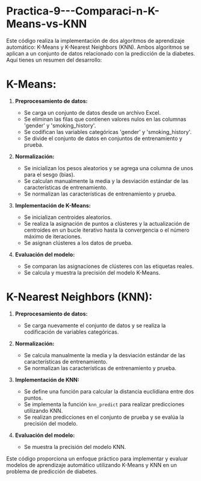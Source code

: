 # Practica-9---Comparaci-n-K-Means-vs-KNN

Este código realiza la implementación de dos algoritmos de aprendizaje automático: K-Means y K-Nearest Neighbors (KNN).
Ambos algoritmos se aplican a un conjunto de datos relacionado con la predicción de la diabetes. Aquí tienes un resumen del desarrollo:

# K-Means:
1. **Preprocesamiento de datos:**
   - Se carga un conjunto de datos desde un archivo Excel.
   - Se eliminan las filas que contienen valores nulos en las columnas 'gender' y 'smoking_history'.
   - Se codifican las variables categóricas 'gender' y 'smoking_history'.
   - Se divide el conjunto de datos en conjuntos de entrenamiento y prueba.

2. **Normalización:**
   - Se inicializan los pesos aleatorios y se agrega una columna de unos para el sesgo (bias).
   - Se calculan manualmente la media y la desviación estándar de las características de entrenamiento.
   - Se normalizan las características de entrenamiento y prueba.

3. **Implementación de K-Means:**
   - Se inicializan centroides aleatorios.
   - Se realiza la asignación de puntos a clústeres y la actualización de centroides en un bucle iterativo hasta la convergencia o el número
     máximo de iteraciones.
   - Se asignan clústeres a los datos de prueba.

4. **Evaluación del modelo:**
   - Se comparan las asignaciones de clústeres con las etiquetas reales.
   - Se calcula y muestra la precisión del modelo K-Means.

# K-Nearest Neighbors (KNN):
1. **Preprocesamiento de datos:**
   - Se carga nuevamente el conjunto de datos y se realiza la codificación de variables categóricas.

2. **Normalización:**
   - Se calcula manualmente la media y la desviación estándar de las características de entrenamiento.
   - Se normalizan las características de entrenamiento y prueba.

3. **Implementación de KNN:**
   - Se define una función para calcular la distancia euclidiana entre dos puntos.
   - Se implementa la función `knn_predict` para realizar predicciones utilizando KNN.
   - Se realizan predicciones en el conjunto de prueba y se evalúa la precisión del modelo.

4. **Evaluación del modelo:**
   - Se muestra la precisión del modelo KNN.

Este código proporciona un enfoque práctico para implementar y evaluar modelos de aprendizaje automático utilizando K-Means y KNN
en un problema de predicción de diabetes.
